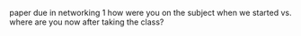 paper due in networking 1
how were you on the subject when we started vs. where are you now after taking the class?

